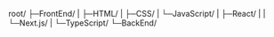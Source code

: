 root/
    ├─FrontEnd/
    |       ├─HTML/
    |       ├─CSS/
    |       └─JavaScript/
    |               ├─React/
    |               |   └─Next.js/
    |               └─TypeScript/
    └─BackEnd/
